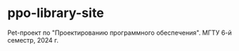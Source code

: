 # ppo-library-site
Pet-проект по "Проектированию программного обеспечения". МГТУ 6-й семестр, 2024 г.
